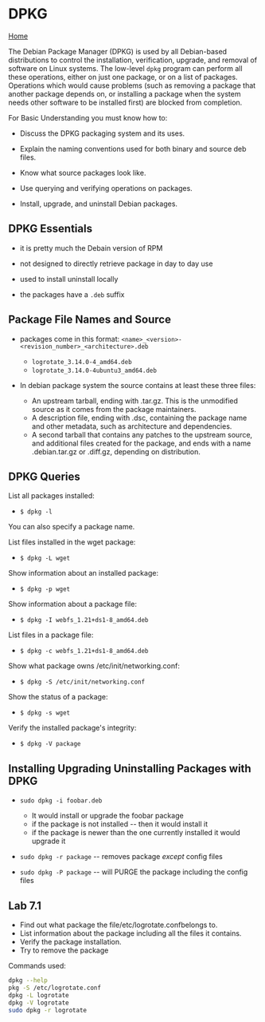 # DPKG

[Home](/README.md)

The Debian Package Manager (DPKG) is used by all Debian-based distributions to control the installation, verification, upgrade, and removal of software on Linux systems. The low-level `dpkg` program can perform all these operations, either on just one package, or on a list of packages. Operations which would cause problems (such as removing a package that another package depends on, or installing a package when the system needs other software to be installed first) are blocked from completion.

For Basic Understanding you must know how to:

* Discuss the DPKG packaging system and its uses.

* Explain the naming conventions used for both binary and source deb files.

* Know what source packages look like.

* Use querying and verifying operations on packages.

* Install, upgrade, and uninstall Debian packages.

## DPKG Essentials

* it is pretty much the Debain version of RPM

* not designed to directly retrieve package in day to day use 

* used to install uninstall locally

* the packages have a `.deb` suffix

## Package File Names and Source

* packages come in this format: `<name>_<version>-<revision_number>_<architecture>.deb`
  * `logrotate_3.14.0-4_amd64.deb`
  * `logrotate_3.14.0-4ubuntu3_amd64.deb`

* In debian package system the source contains at least these three files:
  * An upstream tarball, ending with .tar.gz. This is the unmodified source as it comes from the package maintainers.
  * A description file, ending with .dsc, containing the package name and other metadata, such as architecture and dependencies.
  * A second tarball that contains any patches to the upstream source, and additional files created for the package, and ends with a name .debian.tar.gz or .diff.gz, depending on distribution.


## DPKG Queries

List all packages installed:

* `$ dpkg -l`

You can also specify a package name.

List files installed in the wget package:

* `$ dpkg -L wget`

Show information about an installed package:

* `$ dpkg -p wget`

Show information about a package file:

* `$ dpkg -I webfs_1.21+ds1-8_amd64.deb`

List files in a package file:

* `$ dpkg -c webfs_1.21+ds1-8_amd64.deb`

Show what package owns /etc/init/networking.conf:

* `$ dpkg -S /etc/init/networking.conf`

Show the status of a package:

* `$ dpkg -s wget`

Verify the installed package's integrity:

*  `$ dpkg -V package`


## Installing Upgrading Uninstalling Packages with DPKG

* `sudo dpkg -i foobar.deb`
  * It would install or upgrade the foobar package
  * if the package is not installed -- then it would install it
  * if the package is newer than the one currently installed it would upgrade it

* `sudo dpkg -r package` -- removes package *except* config files

* `sudo dpkg -P package` -- will PURGE the package including the config files

## Lab 7.1

* Find out what package the file/etc/logrotate.confbelongs to.
* List information about the package including all the files it contains.
* Verify the package installation.
* Try to remove the package

Commands used:

```bash
dpkg --help
pkg -S /etc/logrotate.conf
dpkg -L logrotate
dpkg -V logrotate
sudo dpkg -r logrotate
```
